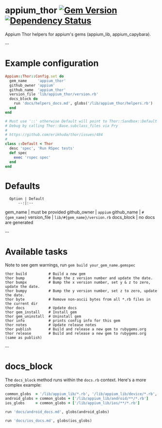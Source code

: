 # appium_thor [![Gem Version](https://badge.fury.io/rb/appium_thor.svg)](http://badge.fury.io/rb/appium_thor)[![Dependency Status](https://gemnasium.com/appium/appium_thor.svg)](https://gemnasium.com/appium/appium_thor)


Appium Thor helpers for appium's gems (appium_lib, appium_capybara).

--

# Example configuration

```ruby
Appium::Thor::Config.set do
  gem_name     'appium_thor'
  github_owner 'appium'
  github_name  'appium_thor'
  version_file 'lib/appium_thor/version.rb'
  docs_block do
    run 'docs/helpers_docs.md', globs('/lib/appium_thor/helpers.rb')
  end
end

# Must use '::' otherwise Default will point to Thor::Sandbox::Default
# Debug by calling Thor::Base.subclass_files via Pry
#
# https://github.com/erikhuda/thor/issues/484
#
class ::Default < Thor
  desc 'spec', 'Run RSpec tests'
  def spec
    exec 'rspec spec'
  end
end
```

# Defaults

      Option | Default
          --:|:--
gem_name     | must be provided
github_owner | `appium`
github_name  | `#{gem_name}`
version_file | `lib/#{gem_name}/version.rb`
docs_block   | no docs are generated


--

# Available tasks

Note to see gem warnings, run `gem build your_gem_name.gemspec`

```
thor build          # Build a new gem
thor bump           # Bump the z version number and update the date.
thor bumpx          # Bump the x version number, set y & z to zero, update the date.
thor bumpy          # Bump the y version number, set z to zero, update the date.
thor byte           # Remove non-ascii bytes from all *.rb files in the current dir
thor docs           # Update docs
thor gem_install    # Install gem
thor gem_uninstall  # Uninstall gem
thor info           # prints config info for this gem
thor notes          # Update release notes
thor publish        # Build and release a new gem to rubygems.org
thor release        # Build and release a new gem to rubygems.org (same as publish)
```

--

# docs_block

The `docs_block` method runs within the `docs.rb` context. Here's a more complex example:

```ruby
common_globs  = '/lib/appium_lib/*.rb', '/lib/appium_lib/device/*.rb', '/lib/appium_lib/common/**/*.rb'
android_globs = common_globs + ['/lib/appium_lib/android/**/*.rb']
ios_globs     = common_globs + ['/lib/appium_lib/ios/**/*.rb']

run 'docs/android_docs.md', globs(android_globs)

run 'docs/ios_docs.md', globs(ios_globs)
```
